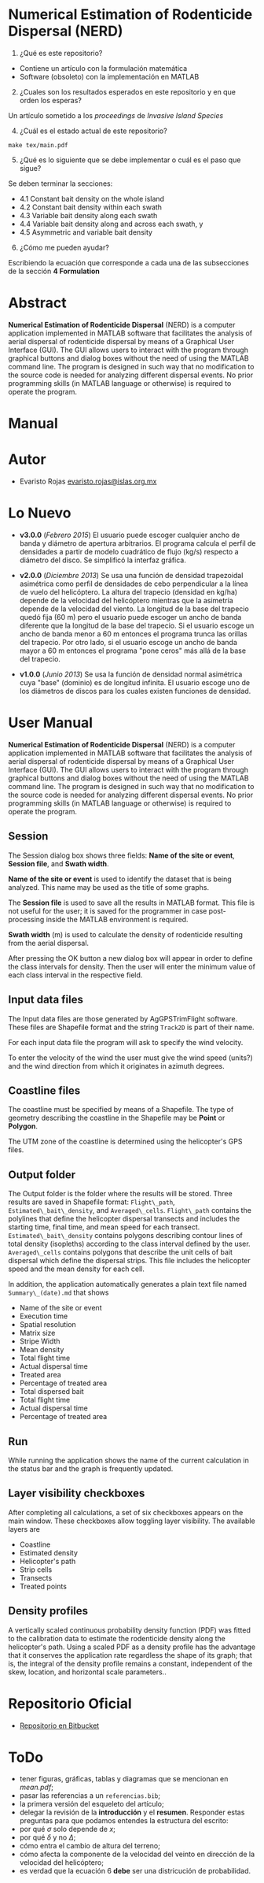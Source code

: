 Numerical Estimation of Rodenticide Dispersal (NERD)
====================================================

1. ¿Qué es este repositorio?

- Contiene un artículo con la formulación matemática
- Software (obsoleto) con la implementación en MATLAB

2. ¿Cuales son los resultados esperados en este repositorio y en que orden los esperas?

Un artículo sometido a los _proceedings_ de _Invasive Island Species_

4. ¿Cuál es el estado actual de este repositorio?

```
make tex/main.pdf
```

5. ¿Qué es lo siguiente que se debe implementar o cuál es el paso que sigue?

Se deben terminar la secciones:

- 4.1 Constant bait density on the whole island
- 4.2 Constant bait density within each swath
- 4.3 Variable bait density along each swath
- 4.4 Variable bait density along and across each swath, y
- 4.5 Asymmetric and variable bait density

6. ¿Cómo me pueden ayudar?

Escribiendo la ecuación que corresponde a cada una de las subsecciones de la sección **4 Formulation**

Abstract
====
**Numerical Estimation of Rodenticide Dispersal** (NERD) is a computer application implemented in MATLAB software that facilitates the analysis of aerial dispersal of rodenticide dispersal by means of a Graphical User Interface (GUI). The GUI allows users to interact with the program through graphical buttons and dialog boxes without the need of using the MATLAB command line. The program is designed in such way that no modification to the source code is needed for analyzing different dispersal events. No prior programming skills (in MATLAB language or otherwise) is required to operate the program.

Manual
====

# Autor
- Evaristo Rojas <evaristo.rojas@islas.org.mx>

# Lo Nuevo
- **v3.0.0** (_Febrero 2015_) El usuario puede escoger cualquier ancho de banda y diámetro de apertura arbitrarios. El programa calcula el perfil de densidades a partir de modelo cuadrático de flujo (kg/s) respecto a diámetro del disco. Se simplificó la interfaz gráfica.

- **v2.0.0** (_Diciembre 2013_) Se usa una función de densidad trapezoidal asimétrica como perfil de densidades de cebo perpendicular a la línea de vuelo del helicóptero. La altura del trapecio (densidad en kg/ha) depende de la velocidad del helicóptero mientras que la asimetría depende de la velocidad del viento. La longitud de la base del trapecio quedó fija (60 m) pero el usuario puede escoger un ancho de banda diferente que la longitud de la base del trapecio. Si el usuario escoge un ancho de banda menor a 60 m entonces el programa trunca las orillas del trapecio. Por otro lado, si el usuario escoge un ancho de banda mayor a 60 m entonces el programa "pone ceros" más allá de la base del trapecio.

- **v1.0.0** (_Junio 2013_) Se usa la función de densidad normal asimétrica cuya "base" (dominio) es de longitud infinita. El usuario escoge uno de los diámetros de discos para los cuales existen funciones de densidad.

[FALTA]: # "Componentes: Partición temática"

[FALTA]: # "Instalación: Instucciones"

[FALTA]: # "Configuración: Instrucciones"

# User Manual

 **Numerical Estimation of Rodenticide Dispersal** (NERD) is a computer application implemented in MATLAB software that facilitates the analysis of aerial dispersal of rodenticide dispersal by means of a Graphical User Interface (GUI). The GUI allows users to interact with the program through graphical buttons and dialog boxes without the need of using the MATLAB command line. The program is designed in such way that no modification to the source code is needed for analyzing different dispersal events. No prior programming skills (in MATLAB language or otherwise) is required to operate the program.

## Session

The Session dialog box shows three fields: **Name of the site or event**, **Session file**, and **Swath width**.

**Name of the site or event** is used to identify the dataset that is being analyzed. This name may be used as the title of some graphs.

The **Session file** is used to save all the results in MATLAB format. This file is not useful for the user; it is saved for the programmer in case post-processing inside the MATLAB environment is required.

**Swath width** (m) is used to calculate the density of rodenticide resulting from the aerial dispersal.

After pressing the OK button a new dialog box will appear in order to define the class intervals for density. Then the user will enter the minimum value of each class interval in the respective field.

## Input data files

The Input data files are those generated by AgGPSTrimFlight software. These files are Shapefile format and the string `Track2D` is part of their name.

For each input data file the program will ask to specify the wind velocity.

To enter the velocity of the wind the user must give the wind speed (units?) and the wind direction from which it originates in azimuth degrees.

## Coastline files

The coastline must be specified by means of a Shapefile. The type of geometry describing the coastline in the Shapefile may be **Point** or **Polygon**.

The UTM zone of the coastline is determined using the helicopter's GPS files.

## Output folder

The Output folder is the folder where the results will be stored. Three results are saved in Shapefile format: `Flight\_path`, `Estimated\_bait\_density`, and `Averaged\_cells`. `Flight\_path` contains the polylines that define the helicopter dispersal transects and includes the starting time, final time, and mean speed for each transect. `Estimated\_bait\_density` contains polygons describing contour lines of total density (isopleths) according to the class interval defined by the user. `Averaged\_cells` contains polygons that describe the unit cells of bait dispersal which define the dispersal strips. This file includes the helicopter speed and the mean density for each cell.

In addition, the application automatically generates a plain text file named `Summary\_(date).md` that shows

- Name of the site or event
- Execution time
- Spatial resolution
- Matrix size
- Stripe Width
- Mean density
- Total flight time
- Actual dispersal time
- Treated area
- Percentage of treated area
- Total dispersed bait
- Total flight time
- Actual dispersal time
- Percentage of treated area

## Run

While running the application shows the name of the current calculation in the status bar and the graph is frequently updated.

## Layer visibility checkboxes

After completing all calculations, a set of six checkboxes appears on the main window. These checkboxes allow toggling layer visibility. The available layers are

- Coastline
- Estimated density
- Helicopter's path
- Strip cells
- Transects
- Treated points

## Density profiles

A vertically scaled continuous probability density function (PDF) was fitted to the calibration data to estimate the rodenticide density along the helicopter's path. Using a scaled PDF as a density profile has the advantage that it conserves the application rate regardless the shape of its graph; that is, the integral of the density profile remains a constant, independent of the skew, location, and horizontal scale parameters..

# Repositorio Oficial

- [Repositorio en Bitbucket](https://bitbucket.org/evaristor/nerd)

[FALTA]: # "Lista de archivos: A file manifest (list of files included) and its description"

[FALTA]: # "Ejemplos"

[FALTA]: # "Agradecimientos"

[FALTA]: # "Referencias: En esta sección se enlistan las referencias correspondientes a las citas usadas en la descripción. Debemos incluir referencias donde se encuentren los antecedentes a nuestro trabajo, los métodos y análisis matemáticos. También podemos usar esta sección para referir al lector a las definiciones de los términos usados."

[FALTA]: # "Licencia: Copyright and licensing information"

# ToDo
* tener figuras, gráficas, tablas y diagramas que se mencionan en _mean.pdf_;
* pasar las referencias a un `referencias.bib`;
* la primera versión del esqueleto del artículo;
* delegar la revisión de la **introducción** y el **resumen**.
Responder estas preguntas para que podamos entendes la estructura del escrito:
* por qué $\sigma$ solo depende de _x_;
* por qué $\delta$ y no $\Delta$;
* cómo entra el cambio de altura del terreno;
* cómo afecta la componente de la velocidad del veinto en dirección de la
velocidad del helicóptero;
* es verdad que la ecuación 6 **debe** ser una districución de probabilidad. 

